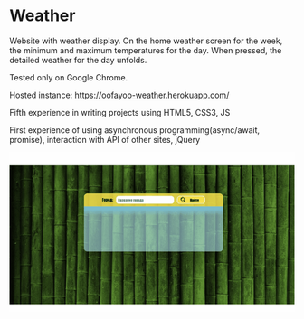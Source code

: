# Weather

Website with weather display. On the home weather screen for the week, the minimum and maximum temperatures for the day. When pressed, the detailed weather for the day unfolds.

Tested only on Google Chrome.

Hosted instance: https://oofayoo-weather.herokuapp.com/

Fifth experience in writing projects using HTML5, CSS3, JS

First experience of using asynchronous programming(async/await, promise), interaction with API of other sites, jQuery

![weather_demo](https://github.com/oOFaYOo/Weather/blob/master/demo.gif)
